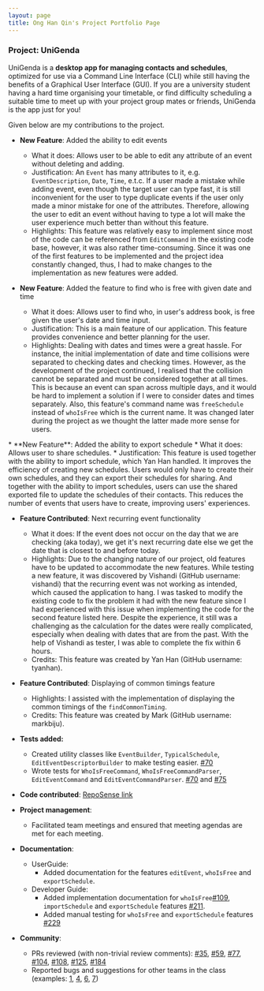 ```yaml
---
layout: page
title: Ong Han Qin's Project Portfolio Page
---
```


### Project: UniGenda

UniGenda is a **desktop app for managing contacts and schedules**, optimized for use via a Command Line Interface (CLI) while still having the benefits of a Graphical User Interface (GUI). If you are a university student having a hard time organising your timetable, or find difficulty scheduling a suitable time to meet up with your project group mates or friends, UniGenda is the app just for you!

Given below are my contributions to the project.

* **New Feature**: Added the ability to edit events
  * What it does: Allows user to be able to edit any attribute of an event without deleting and adding.
  * Justification: An `Event` has many attributes to it, e.g. `EventDescription`, `Date`, `Time`, e.t.c. If a user made a mistake while adding event, even though the target user can type fast, it is still inconvenient for the user to type duplicate events if the user only made a minor mistake for one of the attributes. Therefore, allowing the user to edit an event without having to type a lot will make the user experience much better than without this feature.
  * Highlights: This feature was relatively easy to implement since most of the code can be referenced from `EditCommand` in the existing code base, however, it was also rather time-consuming. Since it was one of the first features to be implemented and the project idea constantly changed, thus, I had to make changes to the implementation as new features were added.

* **New Feature**: Added the feature to find who is free with given date and time
  * What it does: Allows user to find who, in user's address book, is free given the user's date and time input.
  * Justification: This is a main feature of our application. This feature provides convenience and better planning for the user.
  * Highlights: Dealing with dates and times were a great hassle. For instance, the initial implementation of date and time collisions were separated to checking dates and checking times. However, as the development of the project continued, I realised that the collision cannot be separated and must be considered together at all times. This is because an event can span across multiple days, and it would be hard to implement a solution if I were to consider dates and times separately. Also, this feature's command name was `freeSchedule` instead of `whoIsFree` which is the current name. It was changed later during the project as we thought the latter made more sense for users.
<div style="page-break-after: always;"></div>
* **New Feature**: Added the ability to export schedule
  * What it does: Allows user to share schedules.
  * Justification: This feature is used together with the ability to import schedule, which Yan Han handled. It improves the efficiency of creating new schedules. Users would only have to create their own schedules, and they can export their schedules for sharing. And together with the ability to import schedules, users can use the shared exported file to update the schedules of their contacts. This reduces the number of events that users have to create, improving users' experiences.

* **Feature Contributed**: Next recurring event functionality
  * What it does: If the event does not occur on the day that we are checking (aka today), we get it's next recurring date else we get the date that is closest to and before today.
  * Highlights: Due to the changing nature of our project, old features have to be updated to accommodate the new features. While testing a new feature, it was discovered by Vishandi (GitHub username: vishandi) that the recurring event was not working as intended, which caused the application to hang. I was tasked to modify the existing code to fix the problem it had with the new feature since I had experienced with this issue when implementing the code for the second feature listed here. Despite the experience, it still was a challenging as the calculation for the dates were really complicated, especially when dealing with dates that are from the past. With the help of Vishandi as tester, I was able to complete the fix within 6 hours.
  * Credits: This feature was created by Yan Han (GitHub username: tyanhan).

* **Feature Contributed**: Displaying of common timings feature
  * Highlights: I assisted with the implementation of displaying the common timings of the `findCommonTiming`.
  * Credits: This feature was created by Mark (GitHub username: markbiju).
    
* **Tests added:**
  * Created utility classes like `EventBuilder`, `TypicalSchedule`, `EditEventDescriptorBuilder` to make testing easier. [\#70](https://github.com/AY2122S2-CS2103T-W09-1/tp/pull/70/)
  * Wrote tests for `WhoIsFreeCommand`, `WhoIsFreeCommandParser`, `EditEventCommand` and `EditEventCommandParser`. [\#70](https://github.com/AY2122S2-CS2103T-W09-1/tp/pull/70/) and [\#75](https://github.com/AY2122S2-CS2103T-W09-1/tp/pull/75/)

* **Code contributed**: [RepoSense link](https://nus-cs2103-ay2122s2.github.io/tp-dashboard/?search=hanqinilnix&breakdown=true)

* **Project management**:
  * Facilitated team meetings and ensured that meeting agendas are met for each meeting.

* **Documentation**:
  * UserGuide:
    * Added documentation for the features `editEvent`, `whoIsFree` and `exportSchedule`.
  * Developer Guide:
    * Added implementation documentation for `whoIsFree`[\#109](https://github.com/AY2122S2-CS2103T-W09-1/tp/pull/109), `importSchedule` and `exportSchedule` features [\#211](https://github.com/AY2122S2-CS2103T-W09-1/tp/pull/211).
    * Added manual testing for `whoIsFree` and `exportSchedule` features [\#229](https://github.com/AY2122S2-CS2103T-W09-1/tp/pull/229/)
      
* **Community**:
    * PRs reviewed (with non-trivial review comments): [\#35](https://github.com/AY2122S2-CS2103T-W09-1/tp/pull/35/), [\#59](https://github.com/AY2122S2-CS2103T-W09-1/tp/pull/59/), [\#77](https://github.com/AY2122S2-CS2103T-W09-1/tp/pull/77/), [\#104](https://github.com/AY2122S2-CS2103T-W09-1/tp/pull/104/), [\#108](https://github.com/AY2122S2-CS2103T-W09-1/tp/pull/108/), [\#125](https://github.com/AY2122S2-CS2103T-W09-1/tp/pull/125/), [\#184](https://github.com/AY2122S2-CS2103T-W09-1/tp/pull/184/)
    * Reported bugs and suggestions for other teams in the class (examples: [1](https://github.com/hanqinilnix/ped/issues/1), [4](https://github.com/hanqinilnix/ped/issues/4), [6](https://github.com/hanqinilnix/ped/issues/6), [7](https://github.com/hanqinilnix/ped/issues/7))
